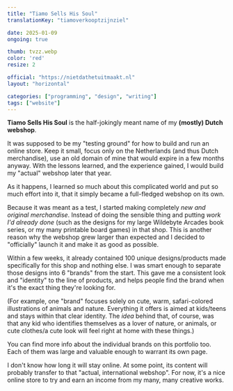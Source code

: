 ```yaml
---
title: "Tiamo Sells His Soul"
translationKey: "tiamoverkooptzijnziel"

date: 2025-01-09
ongoing: true

thumb: tvzz.webp
color: 'red'
resize: 2

official: "https://nietdathetuitmaakt.nl"
layout: "horizontal"

categories: ["programming", "design", "writing"]
tags: ["website"]
---
```


**Tiamo Sells His Soul** is the half-jokingly meant name of my **(mostly) Dutch webshop**. 

It was supposed to be my "testing ground" for how to build and run an online store. Keep it small, focus only on the Netherlands (and thus Dutch merchandise), use an old domain of mine that would expire in a few months anyway. With the lessons learned, and the experience gained, I would build my "actual" webshop later that year.

As it happens, I learned so much about this complicated world and put so much effort into it, that it simply became a full-fledged webshop on its own.

Because it was meant as a test, I started making completely _new and original merchandise_. Instead of doing the sensible thing and putting _work I'd already done_ (such as the designs for my large Wildebyte Arcades book series, or my many printable board games) in that shop. This is another reason why the webshop grew larger than expected and I decided to "officially" launch it and make it as good as possible. 

Within a few weeks, it already contained 100 unique designs/products made specifically for this shop and nothing else. I was smart enough to separate those designs into 6 "brands" from the start. This gave me a consistent look and "identity" to the line of products, and helps people find the brand when it's the exact thing they're looking for. 

(For example, one "brand" focuses solely on cute, warm, safari-colored illustrations of animals and nature. Everything it offers is aimed at kids/teens and stays within that clear identity. The _idea_ behind that, of course, was that any kid who identifies themselves as a lover of nature, or animals, or cute clothes/a cute look will feel right at home with these things.)

You can find more info about the individual brands on this portfolio too. Each of them was large and valuable enough to warrant its own page.

I don't know how long it will stay online. At some point, its content will probably transfer to that "actual, international webshop". For now, it's a nice online store to try and earn an income from my many, many creative works.